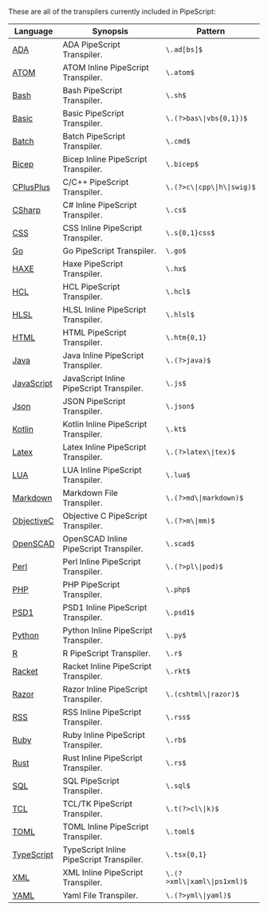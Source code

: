 These are all of the transpilers currently included in PipeScript:



|Language                                                  |Synopsis                                |Pattern                         |
|----------------------------------------------------------|----------------------------------------|--------------------------------|
|[ADA](Transpilers/Inline/Inline.ADA.psx.ps1)              |ADA PipeScript Transpiler.              |```\.ad[bs]$```                 |
|[ATOM](Transpilers/Inline/Inline.ATOM.psx.ps1)            |ATOM Inline PipeScript Transpiler.      |```\.atom$```                   |
|[Bash](Transpilers/Inline/Inline.Bash.psx.ps1)            |Bash PipeScript Transpiler.             |```\.sh$```                     |
|[Basic](Transpilers/Inline/Inline.Basic.psx.ps1)          |Basic PipeScript Transpiler.            |```\.(?>bas\\|vbs{0,1})$```     |
|[Batch](Transpilers/Inline/Inline.Batch.psx.ps1)          |Batch PipeScript Transpiler.            |```\.cmd$```                    |
|[Bicep](Transpilers/Inline/Inline.Bicep.psx.ps1)          |Bicep Inline PipeScript Transpiler.     |```\.bicep$```                  |
|[CPlusPlus](Transpilers/Inline/Inline.CPlusPlus.psx.ps1)  |C/C++ PipeScript Transpiler.            |```\.(?>c\\|cpp\\|h\\|swig)$``` |
|[CSharp](Transpilers/Inline/Inline.CSharp.psx.ps1)        |C# Inline PipeScript Transpiler.        |```\.cs$```                     |
|[CSS](Transpilers/Inline/Inline.CSS.psx.ps1)              |CSS Inline PipeScript Transpiler.       |```\.s{0,1}css$```              |
|[Go](Transpilers/Inline/Inline.Go.psx.ps1)                |Go PipeScript Transpiler.               |```\.go$```                     |
|[HAXE](Transpilers/Inline/Inline.HAXE.psx.ps1)            |Haxe PipeScript Transpiler.             |```\.hx$```                     |
|[HCL](Transpilers/Inline/Inline.HCL.psx.ps1)              |HCL PipeScript Transpiler.              |```\.hcl$```                    |
|[HLSL](Transpilers/Inline/Inline.HLSL.psx.ps1)            |HLSL Inline PipeScript Transpiler.      |```\.hlsl$```                   |
|[HTML](Transpilers/Inline/Inline.HTML.psx.ps1)            |HTML PipeScript Transpiler.             |```\.htm{0,1}```                |
|[Java](Transpilers/Inline/Inline.Java.psx.ps1)            |Java Inline PipeScript Transpiler.      |```\.(?>java)$```               |
|[JavaScript](Transpilers/Inline/Inline.JavaScript.psx.ps1)|JavaScript Inline PipeScript Transpiler.|```\.js$```                     |
|[Json](Transpilers/Inline/Inline.Json.psx.ps1)            |JSON PipeScript Transpiler.             |```\.json$```                   |
|[Kotlin](Transpilers/Inline/Inline.Kotlin.psx.ps1)        |Kotlin Inline PipeScript Transpiler.    |```\.kt$```                     |
|[Latex](Transpilers/Inline/Inline.Latex.psx.ps1)          |Latex Inline PipeScript Transpiler.     |```\.(?>latex\\|tex)$```        |
|[LUA](Transpilers/Inline/Inline.LUA.psx.ps1)              |LUA Inline PipeScript Transpiler.       |```\.lua$```                    |
|[Markdown](Transpilers/Inline/Inline.Markdown.psx.ps1)    |Markdown File Transpiler.               |```\.(?>md\\|markdown)$```      |
|[ObjectiveC](Transpilers/Inline/Inline.ObjectiveC.psx.ps1)|Objective C PipeScript Transpiler.      |```\.(?>m\\|mm)$```             |
|[OpenSCAD](Transpilers/Inline/Inline.OpenSCAD.psx.ps1)    |OpenSCAD Inline PipeScript Transpiler.  |```\.scad$```                   |
|[Perl](Transpilers/Inline/Inline.Perl.psx.ps1)            |Perl Inline PipeScript Transpiler.      |```\.(?>pl\\|pod)$```           |
|[PHP](Transpilers/Inline/Inline.PHP.psx.ps1)              |PHP PipeScript Transpiler.              |```\.php$```                    |
|[PSD1](Transpilers/Inline/Inline.PSD1.psx.ps1)            |PSD1 Inline PipeScript Transpiler.      |```\.psd1$```                   |
|[Python](Transpilers/Inline/Inline.Python.psx.ps1)        |Python Inline PipeScript Transpiler.    |```\.py$```                     |
|[R](Transpilers/Inline/Inline.R.psx.ps1)                  |R PipeScript Transpiler.                |```\.r$```                      |
|[Racket](Transpilers/Inline/Inline.Racket.psx.ps1)        |Racket Inline PipeScript Transpiler.    |```\.rkt$```                    |
|[Razor](Transpilers/Inline/Inline.Razor.psx.ps1)          |Razor Inline PipeScript Transpiler.     |```\.(cshtml\\|razor)$```       |
|[RSS](Transpilers/Inline/Inline.RSS.psx.ps1)              |RSS Inline PipeScript Transpiler.       |```\.rss$```                    |
|[Ruby](Transpilers/Inline/Inline.Ruby.psx.ps1)            |Ruby Inline PipeScript Transpiler.      |```\.rb$```                     |
|[Rust](Transpilers/Inline/Inline.Rust.psx.ps1)            |Rust Inline PipeScript Transpiler.      |```\.rs$```                     |
|[SQL](Transpilers/Inline/Inline.SQL.psx.ps1)              |SQL PipeScript Transpiler.              |```\.sql$```                    |
|[TCL](Transpilers/Inline/Inline.TCL.psx.ps1)              |TCL/TK PipeScript Transpiler.           |```\.t(?>cl\\|k)$```            |
|[TOML](Transpilers/Inline/Inline.TOML.psx.ps1)            |TOML Inline PipeScript Transpiler.      |```\.toml$```                   |
|[TypeScript](Transpilers/Inline/Inline.TypeScript.psx.ps1)|TypeScript Inline PipeScript Transpiler.|```\.tsx{0,1}```                |
|[XML](Transpilers/Inline/Inline.XML.psx.ps1)              |XML Inline PipeScript Transpiler.       |```\.(?>xml\\|xaml\\|ps1xml)$```|
|[YAML](Transpilers/Inline/Inline.YAML.psx.ps1)            |Yaml File Transpiler.                   |```\.(?>yml\\|yaml)$```         |




